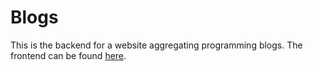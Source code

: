 # Blogs

This is the backend for a website aggregating programming blogs.
The frontend can be found [here](https://github.com/boreq/blogs-frontend).
